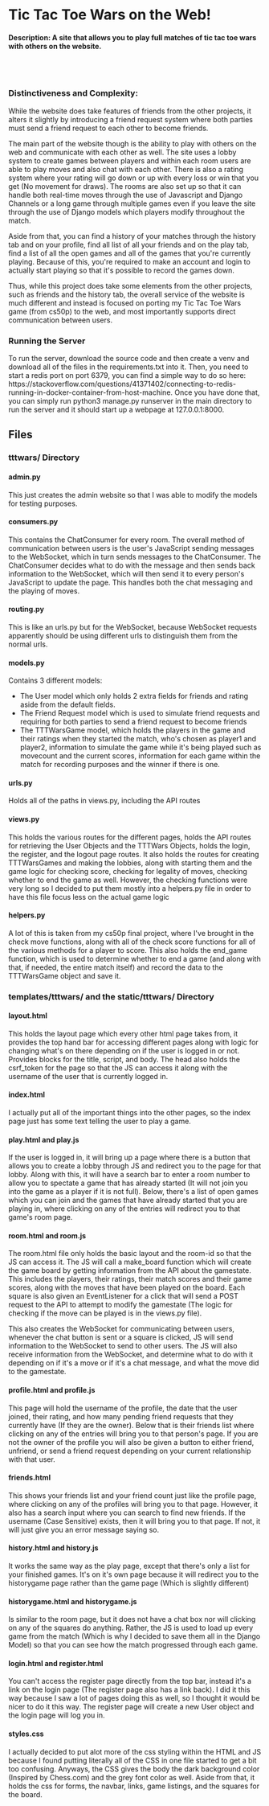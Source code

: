 # Tic Tac Toe Wars on the Web!
#### Description: A site that allows you to play full matches of tic tac toe wars with others on the website.

<br>
<br>

### Distinctiveness and Complexity:

<p>
While the website does take features of friends from the other projects, it alters it slightly by introducing a friend
request system where both parties must send a friend request to each other to become friends.
</p>

<p> 
The main part of the website though is the ability to play with others on the web and communicate with each other as well. The site uses a lobby system
to create games between players and within each room users are able to play moves and also chat with each other. There is also
a rating system where your rating will go down or up with every loss or win that you get (No movement for draws). The rooms are
also set up so that it can handle both real-time moves through the use of Javascript and Django Channels or a long game through 
multiple games even if you leave the site through the use of Django models which players modify throughout the match.
</p>

<p>
Aside from that, you can find a history of your matches through the history tab and on your profile, find all list of all your
friends and on the play tab, find a list of all the open games and all of the games that you're currently playing. Because of this,
you're required to make an account and login to actually start playing so that it's possible to record the games down.
</p>

<p>
Thus, while this project does take some elements from the other projects, such as friends and the history tab, the overall service
of the website is much different and instead is focused on porting my Tic Tac Toe Wars game (from cs50p) to the web, and most importantly
supports direct communication between users.
</p>

### Running the Server
<p>
To run the server, download the source code and then create a venv and download all of the files in the requirements.txt into it. Then, you need to start a redis port on port 6379, you can find a simple way to do so here: https://stackoverflow.com/questions/41371402/connecting-to-redis-running-in-docker-container-from-host-machine. Once you have done that, you can simply run python3 manage.py runserver in the main directory to run the server and it should start up a webpage at 127.0.0.1:8000.
</p>

## Files

### tttwars/ Directory

#### admin.py

<p>
This just creates the admin website so that I was able to modify the models for testing purposes.
</p>

#### consumers.py

<p>
This contains the ChatConsumer for every room. The overall method of communication between users is the user's JavaScript sending messages
to the WebSocket, which in turn sends messages to the ChatConsumer. The ChatConsumer decides what to do with the message and then sends back
information to the WebSocket, which will then send it to every person's JavaScript to update the page. This handles both the chat messaging
and the playing of moves.
</p>

#### routing.py

<p>
This is like an urls.py but for the WebSocket, because WebSocket requests apparently should be using different urls to distinguish them from
the normal urls.
</p>

#### models.py

Contains 3 different models:
* The User model which only holds 2 extra fields for friends and rating aside from the default fields.
* The Friend Request model which is used to simulate friend requests and requiring for both parties to send a friend request to become friends
* The TTTWarsGame model, which holds the players in the game and their ratings when they started the match, who's chosen as player1 and player2, information to simulate the game while it's being played such as movecount and the current scores, information for each game within the match for recording purposes and the winner if there is one.

#### urls.py

<p>
Holds all of the paths in views.py, including the API routes
</p>

#### views.py

<p>
This holds the various routes for the different pages, holds the API routes for retrieving the User Objects and the TTTWars Objects, holds the login, the register, and the logout page routes. It also holds the routes for creating TTTWarsGames and making the lobbies, along with starting them and the game logic for checking score, checking for legality of moves, checking whether to end the game as well. However, the checking functions were very long so I decided to put them mostly into a helpers.py file in order to have this file focus less on the actual game logic
</p>

#### helpers.py

<p>
A lot of this is taken from my cs50p final project, where I've brought in the check move functions, along with all of the check score functions for all of the various methods for a player to score. This also holds the end_game function, which is used to determine whether to end a game (and along with that, if needed, the entire match itself) and record the data to the TTTWarsGame object and save it.
</p>

### templates/tttwars/ and the static/tttwars/ Directory

#### layout.html

<p>
This holds the layout page which every other html page takes from, it provides the top hand bar for accessing different pages along with logic for changing what's on there depending on if the user is logged in or not. Provides blocks for the title, script, and body. The head also holds the csrf_token for the page so that the JS can access it along with the username of the user that is currently logged in.
</p>

#### index.html

<p>
I actually put all of the important things into the other pages, so the index page just has some text telling the user to play a game.
</p>

#### play.html and play.js

<p>
If the user is logged in, it will bring up a page where there is a button that allows you to create a lobby through JS and redirect you to the page for that lobby. Along with this, it will have a search bar to enter a room number to allow you to spectate a game that has already started (It will not join you into the game as a player if it is not full). Below, there's a list of open games which you can join and the games that have already started that you are playing in, where clicking on any of the entries will redirect you to that game's room page.
</p>

#### room.html and room.js

<p>
The room.html file only holds the basic layout and the room-id so that the JS can access it. The JS will call a make_board function which will create the game board by getting information from the API about the gamestate. This includes the players, their ratings, their match scores and their game scores, along with the moves that have been played on the board. Each square is also given an EventListener for a click that will send a POST request to the API to attempt to modify the gamestate (The logic for checking if the move can be played is in the views.py file).
</p>

<p>
This also creates the WebSocket for communicating between users, whenever the chat button is sent or a square is clicked, JS will send information to the WebSocket to send to other users. The JS will also receive information from the WebSocket, and determine what to do with it depending on if it's a move or if it's a chat message, and what the move did to the gamestate.
</p>

#### profile.html and profile.js

<p>
This page will hold the username of the profile, the date that the user joined, their rating, and how many pending friend requests that they currently have (If they are the owner). Below that is their friends list where clicking on any of the entries will bring you to that person's page. If you are not the owner of the profile you will also be given a button to either friend, unfriend, or send a friend request depending on your current relationship with that user.
</p>

#### friends.html

<p>
This shows your friends list and your friend count just like the profile page, where clicking on any of the profiles will bring you to that page. However, it also has a search input where you can search to find new friends. If the username (Case Sensitive) exists, then it will bring you to that page. If not, it will just give you an error message saying so.
</p>

#### history.html and history.js

<p>
It works the same way as the play page, except that there's only a list for your finished games. It's on it's own page because it will redirect you to the historygame page rather than the game page (Which is slightly different)
</p>

#### historygame.html and historygame.js

<p>
Is similar to the room page, but it does not have a chat box nor will clicking on any of the squares do anything. Rather, the JS is used to load up every game from the match (Which is why I decided to save them all in the Django Model) so that you can see how the match progressed through each game.
</p>

#### login.html and register.html

<p>
You can't access the register page directly from the top bar, instead it's a link on the login page (The register page also has a link back). I did it this way because I saw a lot of pages doing this as well, so I thought it would be nicer to do it this way. The register page will create a new User object and the login page will log you in.
</p>

#### styles.css

<p>
I actually decided to put alot more of the css styling within the HTML and JS because I found putting literally all of the CSS in one file started to get a bit too confusing. Anyways, the CSS gives the body the dark background color (Inspired by Chess.com) and the grey font color as well. Aside from that, it holds the css for forms, the navbar, links, game listings, and the squares for the board.
</p>